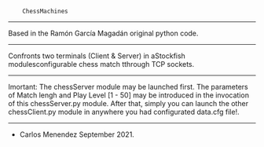 		ChessMachines
***
Based in the Ramón García Magadán original python code.
***
Confronts two terminals (Client & Server) in aStockfish modulesconfigurable  chess match tthrough TCP sockets.
***
Imortant: The chessServer module may be launched first.
The parameters of Match lengh and Play Level [1 - 50]  may be introduced in the invocation of this chessServer.py module.
After that, simply you can launch the other chessClient.py module in  anywhere you had configurated data.cfg file!.
***
* Carlos Menendez September 2021.
        
